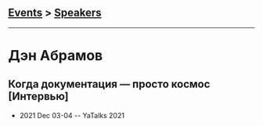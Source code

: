 ## [Events](../README.md) > [Speakers](../speakers.md)
---

# Дэн Абрамов

## Когда документация — просто космос [Интервью]
- 2021 Dec 03-04 -- YaTalks 2021    
